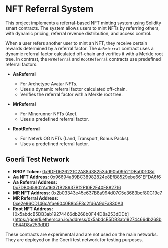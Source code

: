 # NFT Referral System

This project implements a referral-based NFT minting system using Solidity smart contracts. The system allows users to mint NFTs by referring others, with dynamic pricing, referral revenue distribution, and access control.

When a user refers another user to mint an NFT, they receive certain rewards determined by a referral factor. The `AaReferral` contract uses a dynamic referral factor calculated off-chain and verifies it with a Merkle root tree. In contrast, the `MrReferral` and `RootReferral` contracts use predefined referral factors.

- **AaReferral**

  - For Archetype Avatar NFTs.
  - Uses a dynamic referral factor calculated off-chain.
  - Verifies the referral factor with a Merkle root tree.

- **MrReferral**

  - For Minerunner NFTs (Axe).
  - Uses a predefined referral factor.

- **RootReferral**
  - For Netvrk OG NFTs (Land, Transport, Bonus Packs).
  - Uses a predefined referral factor.

## Goerli Test Network

- **NRGY Token:** [0x9DFD626221C2A88d38253dd90b09521DBa00108d](https://goerli.etherscan.io/address/0x9DFD626221C2A88d38253dd90b09521DBa00108d)
- **Aa NFT Address:** [0x96694a89BC38982824e8EfB8529ebe661EFDA6f6](https://goerli.etherscan.io/address/0x96694a89BC38982824e8EfB8529ebe661EFDA6f6)
- **Aa Referral Address:** [0x7DB065902Ac1637fB28937Bf2F10E2F40F882716](https://goerli.etherscan.io/address/0x7DB065902Ac1637fB28937Bf2F10E2F40F882716)
- **MR NFT Address:** [0x2b03343e45e637B8a994d07C5e3683bcf80C19c7](https://goerli.etherscan.io/address/0x2b03343e45e637B8a994d07C5e3683bcf80C19c7)
- **MR Referral Address:** [0xe2e96CD146cAfae6040B8b5F3c2fd6A9dFa830A3](https://goerli.etherscan.io/address/0xe2e96CD146cAfae6040B8b5F3c2fd6A9dFa830A3)
- **Root NFT Address:** [0x5abdcB5DB3ab19274466db268b0F44D8a253dDDb](https://goerli.etherscan.io/address/0x5abdcB5DB3ab19274466db268b0F44D8a253dDD

These contracts are experimental and are not used on the main networks. They are deployed on the Goerli test network for testing purposes.

